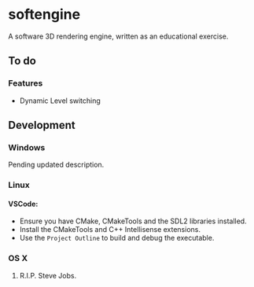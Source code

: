 # softengine
A software 3D rendering engine, written as an educational exercise.

## To do

### Features

* Dynamic Level switching

## Development

### Windows

Pending updated description.

### Linux

#### VSCode:
- Ensure you have CMake, CMakeTools and the SDL2 libraries installed.
- Install the CMakeTools and C++ Intellisense extensions.
- Use the `Project Outline` to build and debug the executable.

### OS X
1. R.I.P. Steve Jobs.